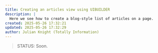 ```yaml
---
title: Creating an articles view using UIBUILDER
description: |
  Here we see how to create a blog-style list of articles on a page.
created: 2025-05-26 17:32:21
updated: 2025-05-26 17:32:29
author: Julian Knight (Totally Information)
---
```


> STATUS: Soon.

